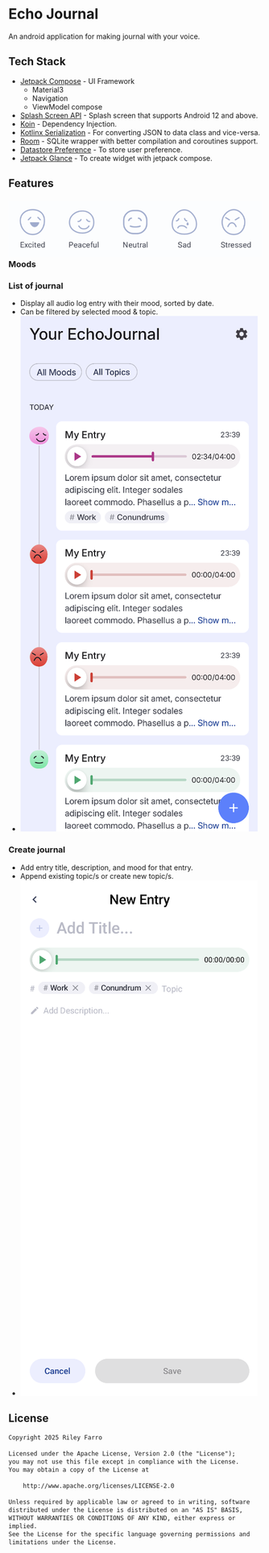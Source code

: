 # Echo Journal

An android application for making journal with your voice.

## Tech Stack

- [Jetpack Compose](https://developer.android.com/develop/ui/compose/setup) - UI Framework
    - Material3
    - Navigation
    - ViewModel compose
- [Splash Screen API](https://developer.android.com/develop/ui/views/launch/splash-screen#getting-started) - Splash screen that supports Android 12 and above.
- [Koin](https://insert-koin.io/docs/setup/koin) - Dependency Injection.
- [Kotlinx Serialization](https://kotlinlang.org/docs/serialization.html#example-json-serialization) - For converting JSON to data class and vice-versa.
- [Room](https://developer.android.com/training/data-storage/room) - SQLite wrapper with better compilation and coroutines support.
- [Datastore Preference](https://developer.android.com/topic/libraries/architecture/datastore) - To store user preference.
- [Jetpack Glance](https://developer.android.com/develop/ui/compose/glance/setup) - To create widget with jetpack compose.


## Features

### ![Moods](https://github.com/riley0521/Echo-Journal/blob/master/screenshots/Moods.PNG) Moods

### List of journal
- Display all audio log entry with their mood, sorted by date.
- Can be filtered by selected mood & topic.
- ![Journal list screen](https://github.com/riley0521/Echo-Journal/blob/master/screenshots/Journals-List.png)

### Create journal
- Add entry title, description, and mood for that entry.
- Append existing topic/s or create new topic/s.
- ![Create journal screen](https://github.com/riley0521/Echo-Journal/blob/master/screenshots/Create-Journal.png)


## License
```text
Copyright 2025 Riley Farro

Licensed under the Apache License, Version 2.0 (the "License");
you may not use this file except in compliance with the License.
You may obtain a copy of the License at

    http://www.apache.org/licenses/LICENSE-2.0

Unless required by applicable law or agreed to in writing, software
distributed under the License is distributed on an "AS IS" BASIS,
WITHOUT WARRANTIES OR CONDITIONS OF ANY KIND, either express or implied.
See the License for the specific language governing permissions and
limitations under the License.
```